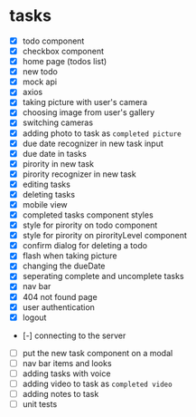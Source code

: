 
# tasks

- [x] todo component
- [x] checkbox component
- [x] home page (todos list)
- [x] new todo
- [x] mock api
- [x] axios
- [x] taking picture with user's camera
- [x] choosing image from user's gallery
- [x] switching cameras
- [x] adding photo to task as `completed picture`
- [x] due date recognizer in new task input
- [x] due date in tasks
- [x] pirority in new task
- [x] pirority recognizer in new task
- [x] editing tasks
- [x] deleting tasks
- [x] mobile view
- [x] completed tasks component styles
- [x] style for pirority on todo component
- [x] style for pirority on pirorityLevel component
- [x] confirm dialog for deleting a todo
- [x] flash when taking picture
- [x] changing the dueDate
- [x] seperating complete and uncomplete tasks
- [x] nav bar
- [x] 404 not found page
- [x] user authentication
- [x] logout
- [-] connecting to the server
- [ ] put the new task component on a modal
- [ ] nav bar items and looks
- [ ] adding tasks with voice
- [ ] adding video to task as `completed video`
- [ ] adding notes to task
- [ ] unit tests

